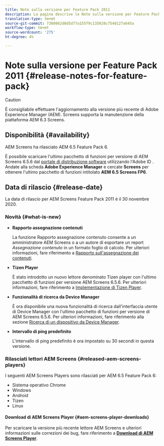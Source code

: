 ```yaml
---
title: Note sulla versione per Feature Pack 2011
description: La pagina descrive le Note sulla versione per Feature Pack 2011.
translation-type: tm+mt
source-git-commit: 7380862d0d5d77a155f9c135028c7548127a645a
workflow-type: tm+mt
source-wordcount: '275'
ht-degree: 4%

---
```



# Note sulla versione per Feature Pack 2011 {#release-notes-for-feature-pack}

>[!CAUTION]
>È consigliabile effettuare l&#39;aggiornamento alla versione più recente di Adobe Experience Manager (AEM). Screens supporta la manutenzione della piattaforma AEM 6.3 Screens.

## Disponibilità {#availability}

 AEM Screens ha rilasciato AEM 6.5 Feature Pack 6.

È possibile scaricare l&#39;ultimo pacchetto di funzioni per  versione di AEM Screens 6.5.6 dal [portale di distribuzione software](https://experience.adobe.com/#/downloads/content/software-distribution/en/aem.html) utilizzando l&#39;Adobe ID . Andate alla scheda **Adobe Experience Manager** e cercate **Screens** per ottenere l&#39;ultimo pacchetto di funzioni intitolato **AEM 6.5 Screens FP6**.

## Data di rilascio {#release-date}

La data di rilascio per  AEM Screens Feature Pack 2011 è il 30 novembre 2020.

### Novità {#what-is-new}

* **Rapporto assegnazione contenuti**

   La funzione Rapporto assegnazione contenuto consente a un amministratore  AEM Screens o a un autore di esportare un report *Assegnazione contenuto* in un formato foglio di calcolo.
Per ulteriori informazioni, fare riferimento a [Rapporto sull&#39;assegnazione dei contenuti](/help/user-guide/content-assignment-report.md).


* **Tizen Player**

   È stato introdotto un nuovo lettore denominato Tizen player con l&#39;ultimo pacchetto di funzioni per  versione AEM Screens 6.5.6.
Per ulteriori informazioni, fare riferimento a [Implementazione di Tizen Player](/help/user-guide/tizen-player.md).

* **Funzionalità di ricerca da Device Manager**

   È ora disponibile una nuova funzionalità di ricerca dall&#39;interfaccia utente di Device Manager con l&#39;ultimo pacchetto di funzioni per  versione di AEM Screens 6.5.6.
Per ulteriori informazioni, fare riferimento alla sezione [Ricerca di un dispositivo da Device Manager](/help/user-guide/device-registration.md#search-device).

* **Intervallo di ping predefinito**

   L&#39;intervallo di ping predefinito è ora impostato su 30 secondi in questa versione.

### Rilasciati  lettori AEM Screens {#released-aem-screens-players}

I seguenti  AEM Screens Players sono rilasciati per AEM 6.5 Feature Pack 6:

* Sistema operativo Chrome
* Windows
* Android
* Tizen
* Linux

#### Download di  AEM Screens Player {#aem-screens-player-downloads}

Per scaricare la versione più recente  lettore AEM Screens e ulteriori informazioni sulle correzioni dei bug, fare riferimento a **[Download di AEM Screens Player](https://download.macromedia.com/screens/index.html)**.
